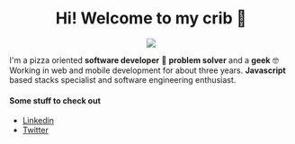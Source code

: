 <div style="text-align:center">
<h1 align="center">Hi! Welcome to my crib 👋</h1>


<p align="center">
<img src="https://media.giphy.com/media/w2KHfIlI3V7bi/giphy.gif" />
</p>

</div>

I'm a pizza oriented **software developer** :rocket: **problem solver** and a **geek** :nerd_face: Working in web and mobile development for about three years. **Javascript** based stacks specialist and software engineering enthusiast.

#### Some stuff to check out

* [Linkedin](https://linkedin.com.br/in/matheussousaf)
* [Twitter](https://twitter.com/matheussousaf4)

